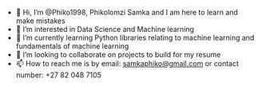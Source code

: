 - 👋 Hi, I’m @Phiko1998, Phikolomzi Samka and I am here to learn and make mistakes
- 👀 I’m interested in Data Science and Machine learning
- 🌱 I’m currently learning Python libraries relating to machine learning and fundamentals of machine learning
- 💞️ I’m looking to collaborate on projects to build for my resume
- 📫 How to reach me is by email: samkaphiko@gmail.com  or contact number: +27 82 048 7105

<!---
Phiko1998/Phiko1998 is a ✨ special ✨ repository because its `README.md` (this file) appears on your GitHub profile.
You can click the Preview link to take a look at your changes.
--->
